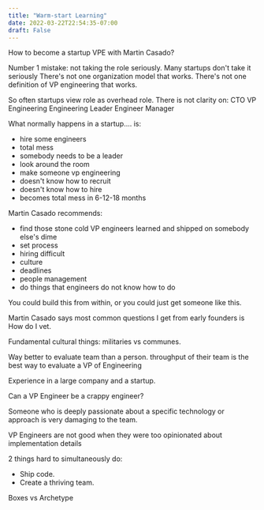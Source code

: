 ```yaml
---
title: "Warm-start Learning"
date: 2022-03-22T22:54:35-07:00
draft: False
---
```


How to become a startup VPE with Martin Casado?

Number 1 mistake: not taking the role seriously.
Many startups don't take it seriously
There's not one organization model that works.
There's not one definition of VP engineering that works.

So often startups view role as overhead role. 
There is not clarity on:
CTO
VP Engineering
Engineering Leader
Engineer Manager

What normally happens in a startup.... is:
 - hire some engineers
 - total mess
 - somebody needs to be a leader
 - look around the room
 - make someone vp engineering
 - doesn't know how to recruit
 - doesn't know how to hire
 - becomes total mess in 6-12-18 months

Martin Casado recommends:
 - find those stone cold VP engineers learned and shipped on somebody else's dime
 - set process
 - hiring difficult
 - culture
 - deadlines
 - people management
 - do things that engineers do not know how to do

You could build this from within, or you could just get someone like this.

Martin Casado says most common questions I get from early founders is How do I vet.

Fundamental cultural things: militaries vs communes.


Way better to evaluate team than a person.
throughput of their team is the best way to evaluate a VP of Engineering


Experience in a large company and a startup.

Can a VP Engineer be a crappy engineer?

Someone who is deeply passionate about a specific technology or approach is very damaging to the team.

VP Engineers are not good when they were too opinionated about implementation details


2 things hard to simultaneously do:
 - Ship code. 
 - Create a thriving team.

Boxes vs Archetype
